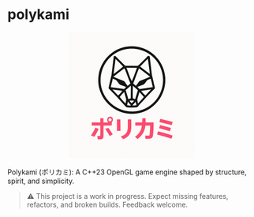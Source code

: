 # polykami

<p align="center">
  <img src="polykami_logo.png" alt="Polykami Logo" width="256">
</p>

Polykami (ポリカミ): A C++23 OpenGL game engine shaped by structure, spirit, and simplicity.
> ⚠️ This project is a work in progress. Expect missing features, refactors, and broken builds. Feedback welcome.
